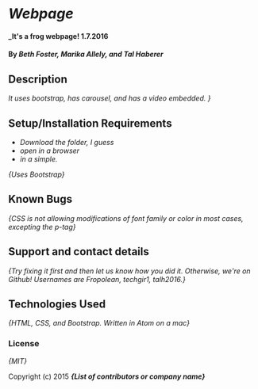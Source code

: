 # _Webpage_

#### _It's a frog webpage! 1.7.2016

#### By _**Beth Foster, Marika Allely, and Tal Haberer**_

## Description

_It  uses bootstrap, has  carousel, and has a video embedded. }_

## Setup/Installation Requirements

* _Download the folder, I guess_
* _open in a browser_
* _in a simple._

_{Uses Bootstrap}_

## Known Bugs

_{CSS is not allowing modifications of font family or color in most cases, excepting the p-tag}_

## Support and contact details

_{Try fixing it first and then let us know how you did it.  Otherwise, we're on Github!  Usernames are Fropolean, techgir1, talh2016.}_

## Technologies Used

_{HTML, CSS, and Bootstrap.  Written in Atom on a mac}_

### License

*{MIT}*

Copyright (c) 2015 **_{List of contributors or company name}_**
